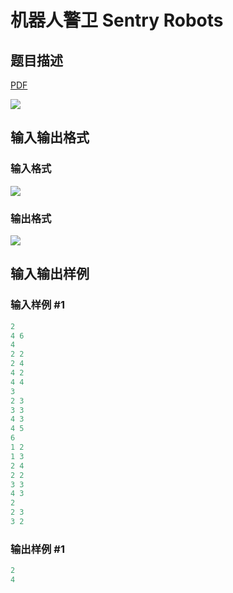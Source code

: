 # 机器人警卫 Sentry Robots

## 题目描述

[problemUrl]: https://uva.onlinejudge.org/index.php?option=com_onlinejudge&Itemid=8&category=441&page=show_problem&problem=3994

[PDF](https://uva.onlinejudge.org/external/125/p12549.pdf)

![](https://cdn.luogu.com.cn/upload/vjudge_pic/UVA12549/c4e21d19b64f27f991f99411e63df4e33fa3e929.png)

## 输入输出格式

### 输入格式

![](https://cdn.luogu.com.cn/upload/vjudge_pic/UVA12549/ef3793d5970316b26f3a75d62f402459656ad728.png)

### 输出格式

![](https://cdn.luogu.com.cn/upload/vjudge_pic/UVA12549/dd1e46bf8429bd0bda2e2badeb9eebc8f0627e08.png)

## 输入输出样例

### 输入样例 #1

```cpp
2
4 6
4
2 2
2 4
4 2
4 4
3
2 3
3 3
4 3
4 5
6
1 2
1 3
2 4
2 2
3 3
4 3
2
2 3
3 2
```


### 输出样例 #1

```cpp
2
4
```


